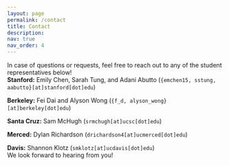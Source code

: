 ```yaml
---
layout: page
permalink: /contact
title: Contact
description: 
nav: true
nav_order: 4
---
```


In case of questions or requests, feel free to reach out to any of the student representatives below!
<br>
<b>Stanford:</b> Emily Chen, Sarah Tung, and Adani Abutto (`{emchen15, sstung, aabutto}[at]stanford[dot]edu`)

<b>Berkeley:</b> Fei Dai and Alyson Wong (`{f_d, alyson_wong}[at]berkeley[dot]edu`)

<b>Santa Cruz:</b> Sam McHugh (`srmchugh[at]ucsc[dot]edu`)

<b>Merced:</b> Dylan Richardson (`drichardson4[at]ucmerced[dot]edu`)

<b>Davis:</b> Shannon Klotz (`smklotz[at]ucdavis[dot]edu`)
<br>
We look forward to hearing from you!